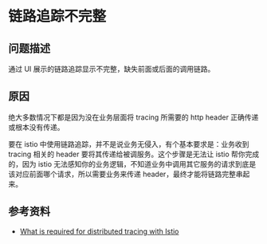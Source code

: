 # 链路追踪不完整

## 问题描述

通过 UI 展示的链路追踪显示不完整，缺失前面或后面的调用链路。

## 原因

绝大多数情况下都是因为没在业务层面将 tracing 所需要的 http header 正确传递或根本没有传递。

要在 istio 中使用链路追踪，并不是说业务无侵入，有个基本要求是：业务收到 tracing 相关的 header 要将其传递给被调服务。这个步骤是无法让 istio 帮你完成的，因为 istio 无法感知你的业务逻辑，不知道业务中调用其它服务的请求到底是该对应前面哪个请求，所以需要业务来传递 header，最终才能将链路完整串起来。

## 参考资料

* [What is required for distributed tracing with Istio](https://istio.io/latest/about/faq/#how-to-support-tracing)
